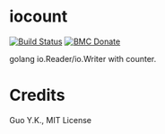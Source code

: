 # iocount

[![Build Status](https://travis-ci.org/guoyk93/iocount.svg?branch=master)](https://travis-ci.org/guoyk93/iocount)
[![BMC Donate](https://img.shields.io/badge/BMC-Donate-orange)](https://www.buymeacoffee.com/vFa5wfRq6)


golang io.Reader/io.Writer with counter.

# Credits

Guo Y.K., MIT License
